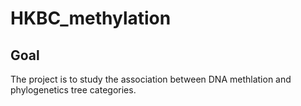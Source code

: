 # HKBC_methylation
## Goal
The project is to study the association between DNA methlation and phylogenetics tree categories.
